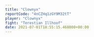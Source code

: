```yaml
---
title: "Clownyx"
reportCode: "4nCZHq1zGY9M32tT"
player: "Clownyx"
fight: "Terestian Illhoof"
date: 2021-07-01T18:55:15.468000+00:00
---
```

